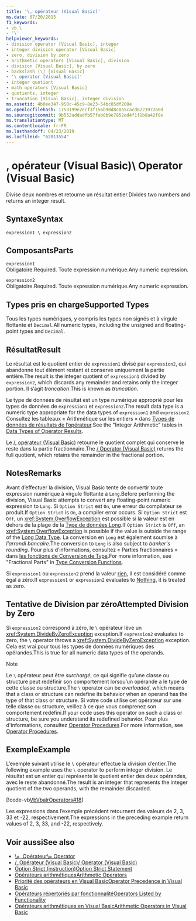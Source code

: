 ```yaml
---
title: '\, opérateur (Visual Basic)'
ms.date: 07/20/2015
f1_keywords:
- vb.\
- '\'
helpviewer_keywords:
- division operator [Visual Basic], integer
- integer division operator [Visual Basic]
- zero, division by zero
- arithmetic operators [Visual Basic], division
- division [Visual Basic], by zero
- backslash (\) [Visual Basic]
- '\ operator [Visual Basic]'
- integer quotient
- math operators [Visual Basic]
- quotients, integer
- truncation [Visual Basic], integer division
ms.assetid: 4b0ee347-950c-45c9-8e23-54bc85df208e
ms.openlocfilehash: 1753199e2ecf3f156b90d8c0a5cacd672397260d
ms.sourcegitcommit: 9b552addadfb57fab0b9e7852ed4f1f1b8a42f8e
ms.translationtype: MT
ms.contentlocale: fr-FR
ms.lasthandoff: 04/23/2019
ms.locfileid: "62013554"
---
```

# <a name="-operator-visual-basic"></a><span data-ttu-id="8dae5-102">\, opérateur (Visual Basic)</span><span class="sxs-lookup"><span data-stu-id="8dae5-102">\ Operator (Visual Basic)</span></span>
<span data-ttu-id="8dae5-103">Divise deux nombres et retourne un résultat entier.</span><span class="sxs-lookup"><span data-stu-id="8dae5-103">Divides two numbers and returns an integer result.</span></span>  
  
## <a name="syntax"></a><span data-ttu-id="8dae5-104">Syntaxe</span><span class="sxs-lookup"><span data-stu-id="8dae5-104">Syntax</span></span>  
  
```  
expression1 \ expression2  
```  
  
## <a name="parts"></a><span data-ttu-id="8dae5-105">Composants</span><span class="sxs-lookup"><span data-stu-id="8dae5-105">Parts</span></span>  
 `expression1`  
 <span data-ttu-id="8dae5-106">Obligatoire.</span><span class="sxs-lookup"><span data-stu-id="8dae5-106">Required.</span></span> <span data-ttu-id="8dae5-107">Toute expression numérique.</span><span class="sxs-lookup"><span data-stu-id="8dae5-107">Any numeric expression.</span></span>  
  
 `expression2`  
 <span data-ttu-id="8dae5-108">Obligatoire.</span><span class="sxs-lookup"><span data-stu-id="8dae5-108">Required.</span></span> <span data-ttu-id="8dae5-109">Toute expression numérique.</span><span class="sxs-lookup"><span data-stu-id="8dae5-109">Any numeric expression.</span></span>  
  
## <a name="supported-types"></a><span data-ttu-id="8dae5-110">Types pris en charge</span><span class="sxs-lookup"><span data-stu-id="8dae5-110">Supported Types</span></span>  
 <span data-ttu-id="8dae5-111">Tous les types numériques, y compris les types non signés et à virgule flottante et `Decimal`.</span><span class="sxs-lookup"><span data-stu-id="8dae5-111">All numeric types, including the unsigned and floating-point types and `Decimal`.</span></span>  
  
## <a name="result"></a><span data-ttu-id="8dae5-112">Résultat</span><span class="sxs-lookup"><span data-stu-id="8dae5-112">Result</span></span>  
 <span data-ttu-id="8dae5-113">Le résultat est le quotient entier de `expression1` divisé par `expression2`, qui abandonne tout élément restant et conserve uniquement la partie entière.</span><span class="sxs-lookup"><span data-stu-id="8dae5-113">The result is the integer quotient of `expression1` divided by `expression2`, which discards any remainder and retains only the integer portion.</span></span> <span data-ttu-id="8dae5-114">Il s’agit *troncation*.</span><span class="sxs-lookup"><span data-stu-id="8dae5-114">This is known as *truncation*.</span></span>  
  
 <span data-ttu-id="8dae5-115">Le type de données de résultat est un type numérique approprié pour les types de données de `expression1` et `expression2`.</span><span class="sxs-lookup"><span data-stu-id="8dae5-115">The result data type is a numeric type appropriate for the data types of `expression1` and `expression2`.</span></span> <span data-ttu-id="8dae5-116">Consultez les tableaux « Arithmétique sur les entiers » dans [Types de données de résultats de l’opérateur](../../../visual-basic/language-reference/operators/data-types-of-operator-results.md).</span><span class="sxs-lookup"><span data-stu-id="8dae5-116">See the "Integer Arithmetic" tables in [Data Types of Operator Results](../../../visual-basic/language-reference/operators/data-types-of-operator-results.md).</span></span>  
  
 <span data-ttu-id="8dae5-117">Le [/, opérateur (Visual Basic)](../../../visual-basic/language-reference/operators/floating-point-division-operator.md) retourne le quotient complet qui conserve le reste dans la partie fractionnaire.</span><span class="sxs-lookup"><span data-stu-id="8dae5-117">The [/ Operator (Visual Basic)](../../../visual-basic/language-reference/operators/floating-point-division-operator.md) returns the full quotient, which retains the remainder in the fractional portion.</span></span>  
  
## <a name="remarks"></a><span data-ttu-id="8dae5-118">Notes</span><span class="sxs-lookup"><span data-stu-id="8dae5-118">Remarks</span></span>  
 <span data-ttu-id="8dae5-119">Avant d’effectuer la division, Visual Basic tente de convertir toute expression numérique à virgule flottante à `Long`.</span><span class="sxs-lookup"><span data-stu-id="8dae5-119">Before performing the division, Visual Basic attempts to convert any floating-point numeric expression to `Long`.</span></span> <span data-ttu-id="8dae5-120">Si `Option Strict` est `On`, une erreur du compilateur se produit.</span><span class="sxs-lookup"><span data-stu-id="8dae5-120">If `Option Strict` is `On`, a compiler error occurs.</span></span> <span data-ttu-id="8dae5-121">Si `Option Strict` est `Off`, un <xref:System.OverflowException> est possible si la valeur est en dehors de la plage de la [Type de données Long](../../../visual-basic/language-reference/data-types/long-data-type.md).</span><span class="sxs-lookup"><span data-stu-id="8dae5-121">If `Option Strict` is `Off`, an <xref:System.OverflowException> is possible if the value is outside the range of the [Long Data Type](../../../visual-basic/language-reference/data-types/long-data-type.md).</span></span> <span data-ttu-id="8dae5-122">La conversion en `Long` est également soumise à *l’arrondi bancaire*.</span><span class="sxs-lookup"><span data-stu-id="8dae5-122">The conversion to `Long` is also subject to *banker's rounding*.</span></span> <span data-ttu-id="8dae5-123">Pour plus d’informations, consultez « Parties fractionnaires » dans [les fonctions de Conversion de Type](../../../visual-basic/language-reference/functions/type-conversion-functions.md).</span><span class="sxs-lookup"><span data-stu-id="8dae5-123">For more information, see "Fractional Parts" in [Type Conversion Functions](../../../visual-basic/language-reference/functions/type-conversion-functions.md).</span></span>  
  
 <span data-ttu-id="8dae5-124">Si `expression1` ou `expression2` prend la valeur [rien](../../../visual-basic/language-reference/nothing.md), il est considéré comme égal à zéro.</span><span class="sxs-lookup"><span data-stu-id="8dae5-124">If `expression1` or `expression2` evaluates to [Nothing](../../../visual-basic/language-reference/nothing.md), it is treated as zero.</span></span>  
  
## <a name="attempted-division-by-zero"></a><span data-ttu-id="8dae5-125">Tentative de Division par zéro</span><span class="sxs-lookup"><span data-stu-id="8dae5-125">Attempted Division by Zero</span></span>  
 <span data-ttu-id="8dae5-126">Si `expression2` correspond à zéro, le `\` opérateur lève un <xref:System.DivideByZeroException> exception.</span><span class="sxs-lookup"><span data-stu-id="8dae5-126">If `expression2` evaluates to zero, the `\` operator throws a <xref:System.DivideByZeroException> exception.</span></span> <span data-ttu-id="8dae5-127">Cela est vrai pour tous les types de données numériques des opérandes.</span><span class="sxs-lookup"><span data-stu-id="8dae5-127">This is true for all numeric data types of the operands.</span></span>  
  
> [!NOTE]
>  <span data-ttu-id="8dae5-128">Le `\` opérateur peut être *surchargé*, ce qui signifie qu’une classe ou structure peut redéfinir son comportement lorsqu’un opérande a le type de cette classe ou structure.</span><span class="sxs-lookup"><span data-stu-id="8dae5-128">The `\` operator can be *overloaded*, which means that a class or structure can redefine its behavior when an operand has the type of that class or structure.</span></span> <span data-ttu-id="8dae5-129">Si votre code utilise cet opérateur sur une telle classe ou structure, veillez à ce que vous comprenez son comportement redéfini.</span><span class="sxs-lookup"><span data-stu-id="8dae5-129">If your code uses this operator on such a class or structure, be sure you understand its redefined behavior.</span></span> <span data-ttu-id="8dae5-130">Pour plus d'informations, consultez [Operator Procedures](../../../visual-basic/programming-guide/language-features/procedures/operator-procedures.md).</span><span class="sxs-lookup"><span data-stu-id="8dae5-130">For more information, see [Operator Procedures](../../../visual-basic/programming-guide/language-features/procedures/operator-procedures.md).</span></span>  
  
## <a name="example"></a><span data-ttu-id="8dae5-131">Exemple</span><span class="sxs-lookup"><span data-stu-id="8dae5-131">Example</span></span>  
 <span data-ttu-id="8dae5-132">L’exemple suivant utilise le `\` opérateur effectue la division d’entier.</span><span class="sxs-lookup"><span data-stu-id="8dae5-132">The following example uses the `\` operator to perform integer division.</span></span> <span data-ttu-id="8dae5-133">Le résultat est un entier qui représente le quotient entier des deux opérandes, avec le reste abandonné.</span><span class="sxs-lookup"><span data-stu-id="8dae5-133">The result is an integer that represents the integer quotient of the two operands, with the remainder discarded.</span></span>  
  
 [!code-vb[VbVbalrOperators#18](~/samples/snippets/visualbasic/VS_Snippets_VBCSharp/VbVbalrOperators/VB/Class1.vb#18)]  
  
 <span data-ttu-id="8dae5-134">Les expressions dans l’exemple précédent retournent des valeurs de 2, 3, 33 et -22, respectivement.</span><span class="sxs-lookup"><span data-stu-id="8dae5-134">The expressions in the preceding example return values of 2, 3, 33, and -22, respectively.</span></span>  
  
## <a name="see-also"></a><span data-ttu-id="8dae5-135">Voir aussi</span><span class="sxs-lookup"><span data-stu-id="8dae5-135">See also</span></span>

- [<span data-ttu-id="8dae5-136">\\=, Opérateur</span><span class="sxs-lookup"><span data-stu-id="8dae5-136">\\= Operator</span></span>](../../../visual-basic/language-reference/operators/integer-division-assignment-operator.md)
- [<span data-ttu-id="8dae5-137">/, Opérateur (Visual Basic)</span><span class="sxs-lookup"><span data-stu-id="8dae5-137">/ Operator (Visual Basic)</span></span>](../../../visual-basic/language-reference/operators/floating-point-division-operator.md)
- [<span data-ttu-id="8dae5-138">Option Strict (instruction)</span><span class="sxs-lookup"><span data-stu-id="8dae5-138">Option Strict Statement</span></span>](../../../visual-basic/language-reference/statements/option-strict-statement.md)
- [<span data-ttu-id="8dae5-139">Opérateurs arithmétiques</span><span class="sxs-lookup"><span data-stu-id="8dae5-139">Arithmetic Operators</span></span>](../../../visual-basic/language-reference/operators/arithmetic-operators.md)
- [<span data-ttu-id="8dae5-140">Priorité des opérateurs en Visual Basic</span><span class="sxs-lookup"><span data-stu-id="8dae5-140">Operator Precedence in Visual Basic</span></span>](../../../visual-basic/language-reference/operators/operator-precedence.md)
- [<span data-ttu-id="8dae5-141">Opérateurs répertoriés par fonctionnalité</span><span class="sxs-lookup"><span data-stu-id="8dae5-141">Operators Listed by Functionality</span></span>](../../../visual-basic/language-reference/operators/operators-listed-by-functionality.md)
- [<span data-ttu-id="8dae5-142">Opérateurs arithmétiques en Visual Basic</span><span class="sxs-lookup"><span data-stu-id="8dae5-142">Arithmetic Operators in Visual Basic</span></span>](../../../visual-basic/programming-guide/language-features/operators-and-expressions/arithmetic-operators.md)
